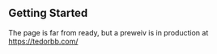 
## Getting Started

The page is far from ready, but a preweiv is in production at https://tedorbb.com/
